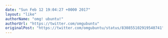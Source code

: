 ```yaml
---
date: "Sun Feb 12 19:04:27 +0000 2017"
layout: "like"
authorName: "omg! ubuntu!"
authorUrl: "https://twitter.com/omgubuntu"
originalPost: "https://twitter.com/omgubuntu/status/830855102919540741"
---
```

